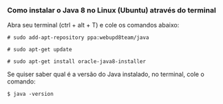 ### Como instalar o Java 8 no Linux (Ubuntu) através do terminal

Abra seu terminal (ctrl + alt + T) e cole os comandos abaixo:
```
# sudo add-apt-repository ppa:webupd8team/java

# sudo apt-get update

# sudo apt-get install oracle-java8-installer
```
Se quiser saber qual é a versão do Java instalado, no terminal, cole o comando:
```
$ java -version
```
